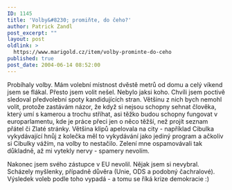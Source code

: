 ```yaml
---
ID: 1145
title: 'Volby&#8230; promiňte, do čeho?'
author: Patrick Zandl
post_excerpt: ""
layout: post
oldlink: >
  https://www.marigold.cz/item/volby-prominte-do-ceho
published: true
post_date: 2004-06-14 08:52:00
---
```

<p>
Probíhaly volby. Mám volební místnost dvěstě metrů od domu a celý víkend jsem se flákal. Přesto jsem volit nešel. Nebylo jaksi koho. Chvíli jsem poctivě sledoval předvolební spoty kandidujících stran. Většinu z nich bych nemohl volit, protože zastávám názor, že když si nejsou schopny sehnat člověka, který umí s kamerou a trochu stříhat, asi těžko budou schopny fungovat v europarlamentu, kde je práce přeci jen o něco těžší, než projít seznam přátel či Zlaté stránky. Většina klipů apelovala na city - například Cibulka vykydávající hnůj z kolečka měl to vykydávání jako jediný program a ačkoliv si Cibulky vážím, na volby to nestačilo. Zelení mne ospamovávali tak důkladně, až mi vytekly nervy - spamery nevolím. </p>

<p>
Nakonec jsem svého zástupce v EU nevolil. Nějak jsem si nevybral. Scházely myšlenky, případně důvěra (Unie, ODS a podobný čachralové). Výsledek voleb podle toho vypadá - a tomu se říká krize demokracie :)
</p>

